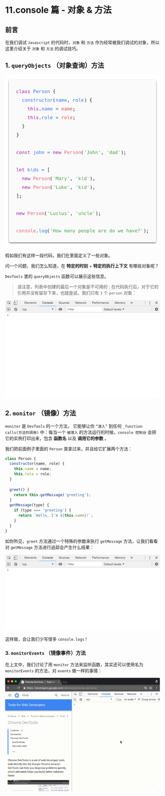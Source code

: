 # 11.console 篇 - 对象 & 方法

## 前言

在我们调试 `Javascript` 的代码时，`对象` 和 `方法` 作为经常被我们调试的对象，所以这里介绍关于 `对象` 和 `方法` 的调试技巧。


## 1. `queryObjects` （对象查询）方法

![](./images/77c4a700063e2794190074461ca8e465.png )

假如我们有这样一段代码，我们在里面定义了一些对象。

问一个问题，我们怎么知道，在 **特定的时刻** + **特定的执行上下文** 有哪些对象呢？

`DevTools` 里的 `queryObjects` 函数可以展示这些信息。

> 请注意，列表中创建的最后一个对象是不可用的 :  在代码执行后，对于它的引用并没有留存下来，也就是说，我们只有 `3` 个 `person` 对象：

![](./images/a571bcccc1972554f7ab139f47f5dca9.png )

## 2. `monitor` （镜像）方法

`monitor` 是 `DevTools` 的一个方法， 它能够让你 `“潜入”` 到任何 `_function calls(方法的调用)` 中：每当一个 `被潜入` 的方法运行的时候，`console 控制台` 会把它的实例打印出来，包含 **函数名** 以及 **调用它的参数** 。

我们把前面例子里面的 `Person` 类拿过来，并且给它扩展两个方法：

```javascript
class Person {
  constructor(name, role) {
    this.name = name;
    this.role = role;
  }

  greet() {
    return this.getMessage('greeting');
  }
  getMessage(type) {
    if (type === 'greeting') {
      return `Hello, I'm ${this.name}!`;
    }
  }
}
```
如你所见，`greet` 方法通过一个特殊的参数来执行 `getMessage` 方法，让我们看看对 `getMessage` 方法进行追踪会产生什么结果：

![](./images/604bcafcffea4fb9ea647dd8e9719d1f.png )

这样做，会让我们少写很多 `console.logs` !

### 3. `monitorEvents` （镜像事件）方法

在上文中，我们讨论了用 `monitor` 方法来监听函数，其实还可以使用名为 `monitorEvents` 的方法，对 `events` 做一样的事情：

![](./images/067899b13825595a45e56cf6a2b4ba55.png )



